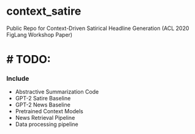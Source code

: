 # context_satire
Public Repo for Context-Driven Satirical Headline Generation (ACL 2020 FigLang Workshop Paper)

# # TODO:
### Include
- Abstractive Summarization Code
- GPT-2 Satire Baseline
- GPT-2 News Baseline
- Pretrained Context Models
- News Retrieval Pipeline
- Data processing pipeline
